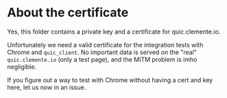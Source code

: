 # About the certificate

Yes, this folder contains a private key and a certificate for quic.clemente.io.

Unfortunately we need a valid certificate for the integration tests with Chrome and `quic_client`. No important data is served on the "real" `quic.clemente.io` (only a test page), and the MITM problem is imho negligible.

If you figure out a way to test with Chrome without having a cert and key here, let us now in an issue.
